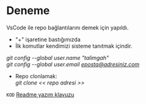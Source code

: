 # Deneme
VsCode ile repo bağlantılarını demek için yapıldı.
- "+" işaretine bastığımızda 
- İlk komutlar kendimizi sisteme tanıtmak içindir.<br/>

*git config --global user.name "talimgah" <br/>*
*git config --global user.email eposta@adresiniz.com*
  
- Repo clonlamak: <br/>
 *git clone << repo adresi >>*
 
 `KOD`
[Readme yazım klavuzu](https://help.github.com/en/articles/basic-writing-and-formatting-syntax)
  
  
